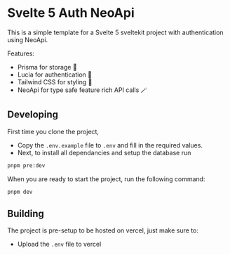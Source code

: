 # Svelte 5 Auth NeoApi

This is a simple template for a Svelte 5 sveltekit project with authentication using NeoApi.

Features:
  - Prisma for storage 💾
  - Lucia for authentication 🔐
  - Tailwind CSS for styling 🎨
  - NeoApi for type safe feature rich API calls 🪄

## Developing

First time you clone the project, 
  - Copy the `.env.example` file to `.env` and fill in the required values.
  - Next, to install all dependancies and setup the database run
```bash
pnpm pre:dev
```

When you are ready to start the project, run the following command:
```bash
pnpm dev
```

## Building

The project is pre-setup to be hosted on vercel, just make sure to:
  - Upload the `.env` file to vercel
